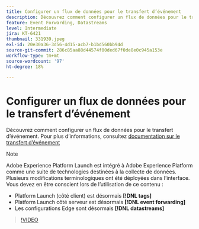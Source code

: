```yaml
---
title: Configurer un flux de données pour le transfert d’événement
description: Découvrez comment configurer un flux de données pour le transfert d’événement.
feature: Event Forwarding, Datastreams
level: Intermediate
jira: KT-6421
thumbnail: 331939.jpeg
exl-id: 20e30a36-3d56-4d15-acb7-b1bd560bb94d
source-git-commit: 286c85aa88d44574f00ded67f0de8e0c945a153e
workflow-type: tm+mt
source-wordcount: '97'
ht-degree: 18%

---
```


# Configurer un flux de données pour le transfert d’événement

Découvrez comment configurer un flux de données pour le transfert d’événement. Pour plus d’informations, consultez [documentation sur le transfert d’événement](https://experienceleague.adobe.com/docs/experience-platform/tags/event-forwarding/getting-started.html?lang=fr#create-a-datastream)


>[!NOTE]
>
>Adobe Experience Platform Launch est intégré à Adobe Experience Platform comme une suite de technologies destinées à la collecte de données. Plusieurs modifications terminologiques ont été déployées dans l’interface. Vous devez en être conscient lors de l’utilisation de ce contenu :
> 
> * Platform Launch (côté client) est désormais **[!DNL tags]**
> * Platform Launch côté serveur est désormais **[!DNL event forwarding]**
> * Les configurations Edge sont désormais **[!DNL datastreams]**

>[!VIDEO](https://video.tv.adobe.com/v/331939?learn=on&enablevpops)
